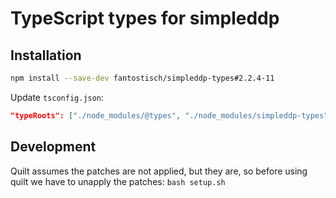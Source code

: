 # TypeScript types for simpleddp

## Installation

```sh
npm install --save-dev fantostisch/simpleddp-types#2.2.4-11
```

Update `tsconfig.json`:

```json
"typeRoots": ["./node_modules/@types", "./node_modules/simpleddp-types"],
```

## Development
Quilt assumes the patches are not applied, but they are, so before using quilt
we have to unapply the patches: `bash setup.sh`
